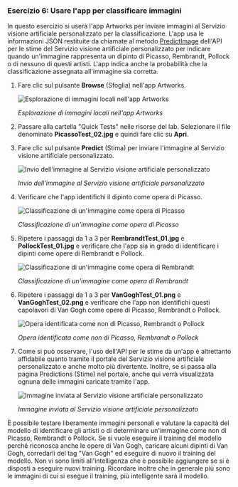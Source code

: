 ### <a name="exercise-6-use-the-app-to-classify-images"></a>Esercizio 6: Usare l'app per classificare immagini

In questo esercizio si userà l'app Artworks per inviare immagini al Servizio visione artificiale personalizzato per la classificazione. L'app usa le informazioni JSON restituite da chiamate al metodo [PredictImage](https://southcentralus.dev.cognitive.microsoft.com/docs/services/eb68250e4e954d9bae0c2650db79c653/operations/58acd3c1ef062f0344a42814) dell'API per le stime del Servizio visione artificiale personalizzato per indicare quando un'immagine rappresenta un dipinto di Picasso, Rembrandt, Pollock o di nessuno di questi artisti. L'app indica anche la probabilità che la classificazione assegnata all'immagine sia corretta.

1. Fare clic sul pulsante **Browse** (Sfoglia) nell'app Artworks. 

    ![Esplorazione di immagini locali nell'app Artworks](../images/app-click-browse.png)

    _Esplorazione di immagini locali nell'app Artworks_ 

1. Passare alla cartella "Quick Tests" nelle risorse del lab. Selezionare il file denominato **PicassoTest_02.jpg** e quindi fare clic su **Apri**.

1. Fare clic sul pulsante **Predict** (Stima) per inviare l'immagine al Servizio visione artificiale personalizzato.

    ![Invio dell'immagine al Servizio visione artificiale personalizzato](../images/app-click-predict.png)

    _Invio dell'immagine al Servizio visione artificiale personalizzato_ 

1. Verificare che l'app identifichi il dipinto come opera di Picasso.

    ![Classificazione di un'immagine come opera di Picasso](../images/app-prediction-01.png)

    _Classificazione di un'immagine come opera di Picasso_ 

1. Ripetere i passaggi da 1 a 3 per **RembrandtTest_01.jpg** e **PollockTest_01.jpg** e verificare che l'app sia in grado di identificare i dipinti come opere di Rembrandt e Pollock.

    ![Classificazione di un'immagine come opera di Rembrandt](../images/app-prediction-02.png)

    _Classificazione di un'immagine come opera di Rembrandt_ 

1. Ripetere i passaggi da 1 a 3 per **VanGoghTest_01.png** e **VanGoghTest_02.png** e verificare che l'app non identifichi questi capolavori di Van Gogh come opere di Picasso, Rembrandt o Pollock.

    ![Opera identificata come non di Picasso, Rembrandt o Pollock](../images/app-prediction-03.png)

    _Opera identificata come non di Picasso, Rembrandt o Pollock_ 

1. Come si può osservare, l'uso dell'API per le stime da un'app è altrettanto affidabile quanto tramite il portale del Servizio visione artificiale personalizzato e anche molto più divertente. Inoltre, se si passa alla pagina Predictions (Stime) nel portale, anche qui verrà visualizzata ognuna delle immagini caricate tramite l'app.
 
    ![Immagine inviata al Servizio visione artificiale personalizzato](../images/portal-all-predictions.png)

    _Immagine inviata al Servizio visione artificiale personalizzato_ 

È possibile testare liberamente immagini personali e valutare la capacità del modello di identificare gli artisti o di determinare un'immagine come non di Picasso, Rembrandt o Pollock. Se si vuole eseguire il training del modello perché riconosca anche le opere di Van Gogh, caricare alcuni dipinti di Van Gogh, corredarli del tag "Van Gogh" ed eseguire di nuovo il training del modello. Non vi sono limiti all'intelligenza che è possibile aggiungere se si è disposti a eseguire nuovi training. Ricordare inoltre che in generale più sono le immagini di cui si esegue il training, più intelligente sarà il modello.